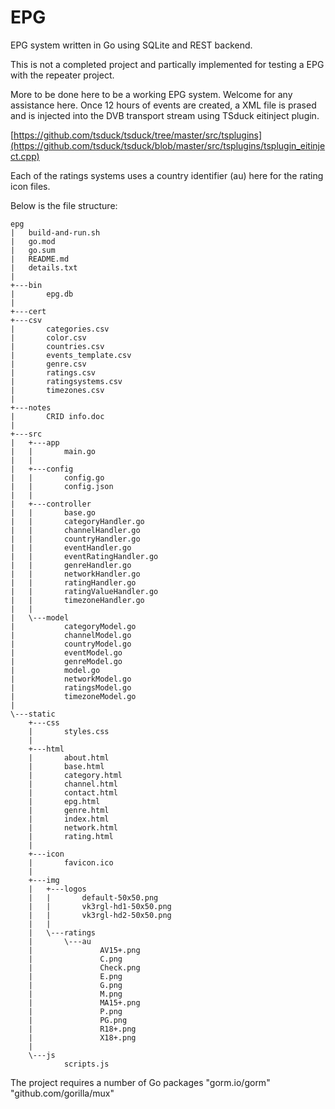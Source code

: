 # EPG
EPG system written in Go using SQLite and REST backend.

This is not a completed project and partically implemented for testing a EPG with the repeater project.  

More to be done here to be a working EPG system. Welcome for any assistance here. 
Once 12 hours of events are created, a XML file is prased and is injected into the DVB transport stream using TSduck eitinject plugin.

[https://github.com/tsduck/tsduck/tree/master/src/tsplugins](https://github.com/tsduck/tsduck/blob/master/src/tsplugins/tsplugin_eitinject.cpp)

Each of the ratings systems uses a country identifier (au) here for the rating icon files.

Below is the file structure:
```
epg
|   build-and-run.sh
|   go.mod
|   go.sum
|   README.md
|   details.txt
|   
+---bin
|       epg.db
|       
+---cert
+---csv
|       categories.csv
|       color.csv
|       countries.csv
|       events_template.csv
|       genre.csv
|       ratings.csv
|       ratingsystems.csv
|       timezones.csv
|       
+---notes
|       CRID info.doc
|       
+---src
|   +---app
|   |       main.go
|   |       
|   +---config
|   |       config.go
|   |       config.json
|   |       
|   +---controller
|   |       base.go
|   |       categoryHandler.go
|   |       channelHandler.go
|   |       countryHandler.go
|   |       eventHandler.go
|   |       eventRatingHandler.go
|   |       genreHandler.go
|   |       networkHandler.go
|   |       ratingHandler.go
|   |       ratingValueHandler.go
|   |       timezoneHandler.go
|   |       
|   \---model
|           categoryModel.go
|           channelModel.go
|           countryModel.go
|           eventModel.go
|           genreModel.go
|           model.go
|           networkModel.go
|           ratingsModel.go
|           timezoneModel.go
|           
\---static
    +---css
    |       styles.css
    |       
    +---html
    |       about.html
    |       base.html
    |       category.html
    |       channel.html
    |       contact.html
    |       epg.html
    |       genre.html
    |       index.html
    |       network.html
    |       rating.html
    |       
    +---icon
    |       favicon.ico
    |       
    +---img
    |   +---logos
    |   |       default-50x50.png
    |   |       vk3rgl-hd1-50x50.png
    |   |       vk3rgl-hd2-50x50.png
    |   |       
    |   \---ratings
    |       \---au
    |               AV15+.png
    |               C.png
    |               Check.png
    |               E.png
    |               G.png
    |               M.png
    |               MA15+.png
    |               P.png
    |               PG.png
    |               R18+.png
    |               X18+.png
    |               
    \---js
            scripts.js

```


The project requires a number of Go packages
"gorm.io/gorm"
"github.com/gorilla/mux"


